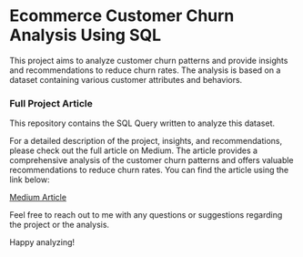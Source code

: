 # Ecommerce Customer Churn Analysis Using SQL

This project aims to analyze customer churn patterns and provide insights and recommendations to reduce churn rates. The analysis is based on a dataset containing various customer attributes and behaviors.


### Full Project Article
This repository contains the SQL Query written to analyze this dataset.

For a detailed description of the project, insights, and recommendations, please check out the full article on Medium. The article provides a comprehensive analysis of the customer churn patterns and offers valuable recommendations to reduce churn rates. You can find the article using the link below:

[Medium Article](https://medium.com/@ansilaameer4189/e-commerce-customer-churn-analysis-using-sql-f3c83b58010a)

Feel free to reach out to me with any questions or suggestions regarding the project or the analysis.

Happy analyzing!
